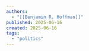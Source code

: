 ```yaml
---
authors:
  - "[[Benjamin R. Hoffman]]"
published: 2025-06-16
created: 2025-06-16
tags:
  - "politics"
---
```

